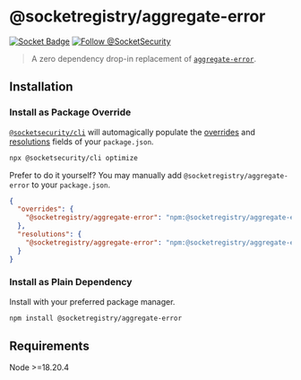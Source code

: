 # @socketregistry/aggregate-error

[![Socket Badge](https://socket.dev/api/badge/npm/package/@socketregistry/aggregate-error)](https://socket.dev/npm/package/@socketregistry/aggregate-error)
[![Follow @SocketSecurity](https://img.shields.io/twitter/follow/SocketSecurity?style=social)](https://twitter.com/SocketSecurity)

> A zero dependency drop-in replacement of
> [`aggregate-error`](https://www.npmjs.com/package/aggregate-error).

## Installation

### Install as Package Override

[`@socketsecurity/cli`](https://www.npmjs.com/package/@socketsecurity/cli) will
automagically populate the
[overrides](https://docs.npmjs.com/cli/v9/configuring-npm/package-json#overrides)
and [resolutions](https://yarnpkg.com/configuration/manifest#resolutions) fields
of your `package.json`.

```sh
npx @socketsecurity/cli optimize
```

Prefer to do it yourself? You may manually add `@socketregistry/aggregate-error`
to your `package.json`.

```json
{
  "overrides": {
    "@socketregistry/aggregate-error": "npm:@socketregistry/aggregate-error@^1"
  },
  "resolutions": {
    "@socketregistry/aggregate-error": "npm:@socketregistry/aggregate-error@^1"
  }
}
```

### Install as Plain Dependency

Install with your preferred package manager.

```sh
npm install @socketregistry/aggregate-error
```

## Requirements

Node &gt;=18.20.4
